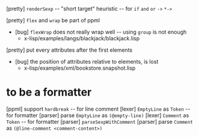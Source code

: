 [pretty] `renderSexp` -- "short target" heuristic -- for `if` `and` `or` `->` `*->`

[pretty] `flex` and `wrap` be part of ppml

- [bug] `flexWrap` does not really wrap well -- using `group` is not enough
  - x-lisp/examples/langs/blackjack/blackjack.lisp

[pretty] put every attributes after the first elements

- [bug] the position of attributes relative to elements, is lost
  - x-lisp/examples/xml/bookstore.snapshot.lisp

# to be a formatter

[ppml] support `hardbreak` -- for line comment
[lexer] `EmptyLine` as `Token` -- for formatter
[parser] parse `EmptyLine` as `(@empty-line)`
[lexer] `Comment` as `Token` -- for formatter
[parser] `parseSexpWithComment`
[parser] parse `Comment` as `(@line-comment <comment-content>)`

